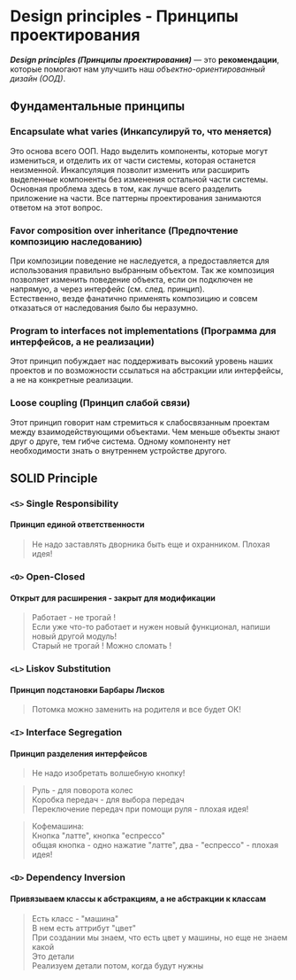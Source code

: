 # Design principles - Принципы проектирования

***Design principles (Принципы проектирования)*** — это **рекомендации**, которые помогают нам улучшить наш 
*объектно-ориентированный дизайн (ООД)*.

## Фундаментальные принципы
### Encapsulate what varies (Инкапсулируй то, что меняется)
Это основа всего ООП. Надо выделить компоненты, которые могут измениться, и отделить
их от части системы, которая останется неизменной. Инкапсуляция позволит изменить 
или расширить выделенные компоненты без изменения остальной части системы. 
Основная проблема здесь в том, как лучше всего разделить приложение на части.
Все паттерны проектирования занимаются ответом на этот вопрос.

### Favor composition over inheritance (Предпочтение композицию наследованию)
При композиции поведение не наследуется, а предоставляется для использования 
правильно выбранным объектом. Так же композиция позволяет изменить поведение 
объекта, если он подключен не напрямую, а через интерфейс (см. след. принцип). <br>
Естественно, везде фанатично применять композицию и совсем отказаться от 
наследования было бы неразумно.

### Program to interfaces not implementations (Программа для интерфейсов, а не реализации)
Этот принцип побуждает нас поддерживать высокий уровень наших проектов и 
по возможности ссылаться на абстракции или интерфейсы, 
а не на конкретные реализации.

### Loose coupling (Принцип слабой связи) 
Этот принцип говорит нам стремиться к слабосвязанным проектам между 
взаимодействующими объектами.
Чем меньше объекты знают друг о друге, тем гибче система. Одному компоненту нет 
необходимости знать о внутреннем устройстве другого.

## SOLID Principle

### `<S>` Single Responsibility 
#### Принцип единой ответственности

>Не надо заставлять дворника быть еще и охранником. Плохая идея!

### `<O>` Open-Closed
#### Открыт для расширения - закрыт для модификации
> Работает - не трогай ! <br>
> Если уже что-то работает и нужен новый функционал, напиши новый другой модуль! <br>
> Старый не трогай ! Можно сломать !

### `<L>` Liskov Substitution 
#### Принцип подстановки Барбары Лисков
> Потомка можно заменить на родителя и все будет ОК!

### `<I>` Interface Segregation
#### Принцип разделения интерфейсов

> Не надо изобретать волшебную кнопку! 

> Руль - для поворота колес<br>
> Коробка передач - для выбора передач<br>
> Переключение передач при помощи руля - плохая идея!

> Кофемашина:<br>
> Кнопка "латте", кнопка "еспрессо"<br>
> общая кнопка - одно нажатие "латте", два - "еспрессо" - плохая идея! 

### `<D>` Dependency Inversion
#### Привязываем классы к абстракциям, а не абстракции к классам 
> Есть класс - "машина"<br>
> В нем есть аттрибут "цвет"<br>
> При создании мы знаем, что есть цвет у машины, но еще не знаем какой<br>
> Это детали<br>
> Реализуем детали потом, когда будут нужны